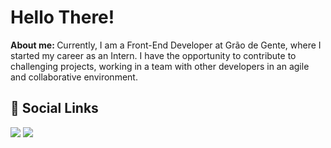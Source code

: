 <h1>Hello There!</h1>
<strong>About me: </strong>Currently, I am a Front-End Developer at Grão de Gente, where I started my career as an Intern. I have the opportunity to contribute to challenging projects, working in a team with other developers in an agile and collaborative environment.
 
  
  </div>
  
<h2> 💜 Social Links</h2>
<div>
  <a href = "mailto:natashaslimeres@gmail.com"><img src="https://img.shields.io/badge/-Gmail-%23333?style=for-the-badge&logo=gmail&logoColor=white" target="_blank"></a>
  <a href="https://www.linkedin.com/in/natasha-limeres-1b0a97232/" target="_blank"><img src="https://img.shields.io/badge/-LinkedIn-%230077B5?style=for-the-badge&logo=linkedin&logoColor=white" target="_blank"></a> 
</div>





